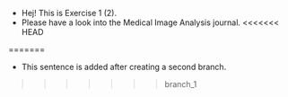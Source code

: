 * Hej! This is Exercise 1 (2).
* Please have a look into the Medical Image Analysis journal.
<<<<<<< HEAD

=======
* This sentence is added after creating a second branch.
>>>>>>> branch_1
